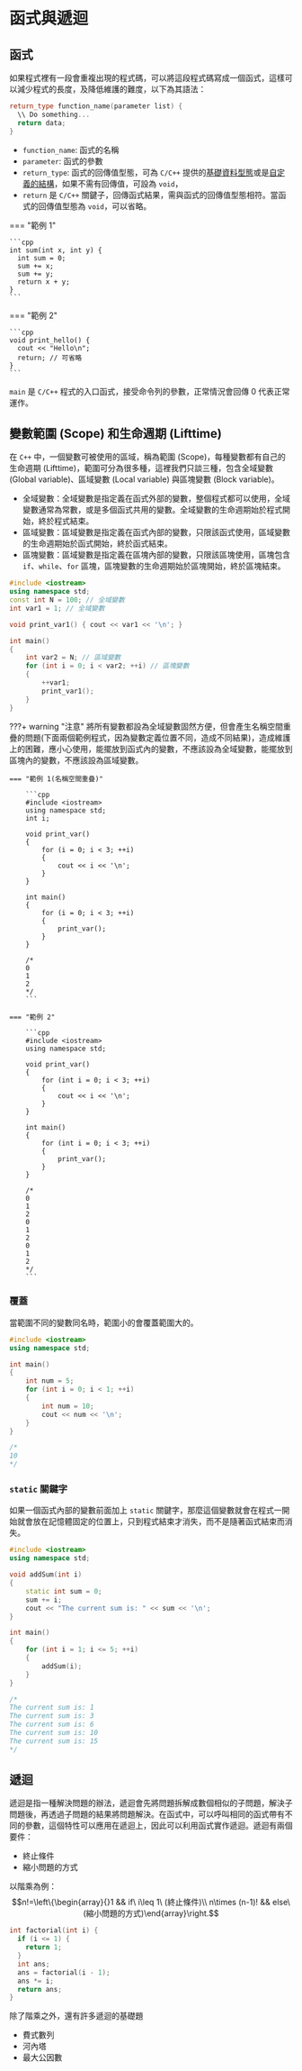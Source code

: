 # 函式與遞迴

## 函式

如果程式裡有一段會重複出現的程式碼，可以將這段程式碼寫成一個函式，這樣可以減少程式的長度，及降低維護的難度，以下為其語法：

```cpp
return_type function_name(parameter list) {
  \\ Do something... 
  return data;
}
```

- `function_name`: 函式的名稱
- `parameter`: 函式的參數
- `return_type`: 函式的回傳值型態，可為 `C/C++` 提供的[基礎資料型態](./type.md)或是[自定義的結構](./structure.md)，如果不需有回傳值，可設為 `void`，
- `return` 是 `C/C++` 關鍵子，回傳函式結果，需與函式的回傳值型態相符。當函式的回傳值型態為 `void`，可以省略。

=== "範例 1"

    ```cpp
    int sum(int x, int y) {
      int sum = 0;
      sum += x;
      sum += y;
      return x + y;
    }
    ```

=== "範例 2"

    ```cpp
    void print_hello() {
      cout << "Hello\n";
      return; // 可省略
    }
    ```

`main` 是 `C/C++` 程式的入口函式，接受命令列的參數，正常情況會回傳 $0$ 代表正常運作。

## 變數範圍 (Scope) 和生命週期 (Lifttime)
在 `C++` 中，一個變數可被使用的區域，稱為範圍 (Scope)，每種變數都有自己的生命週期 (Lifttime)，範圍可分為很多種，這裡我們只談三種，包含全域變數 (Global variable)、區域變數 (Local variable) 與區塊變數 (Block variable)。

- 全域變數：全域變數是指定義在函式外部的變數，整個程式都可以使用，全域變數通常為常數，或是多個函式共用的變數。全域變數的生命週期始於程式開始，終於程式結束。
- 區域變數：區域變數是指定義在函式內部的變數，只限該函式使用，區域變數的生命週期始於函式開始，終於函式結束。
- 區塊變數：區域變數是指定義在區塊內部的變數，只限該區塊使用，區塊包含 `if`、`while`、`for` 區塊，區塊變數的生命週期始於區塊開始，終於區塊結束。

```cpp
#include <iostream>
using namespace std;
const int N = 100; // 全域變數
int var1 = 1; // 全域變數

void print_var1() { cout << var1 << '\n'; }

int main()
{
    int var2 = N; // 區域變數
    for (int i = 0; i < var2; ++i) // 區塊變數
    {
        ++var1;
        print_var1();
    }
}
```

???+ warning "注意"
    將所有變數都設為全域變數固然方便，但會產生名稱空間重疊的問題(下面兩個範例程式，因為變數定義位置不同，造成不同結果)，造成維護上的困難，應小心使用，能擺放到函式內的變數，不應該設為全域變數，能擺放到區塊內的變數，不應該設為區域變數。

    === "範例 1(名稱空間重疊)"

        ```cpp
        #include <iostream>
        using namespace std;
        int i;

        void print_var()
        {
            for (i = 0; i < 3; ++i)
            {
                cout << i << '\n';
            }
        }

        int main()
        {
            for (i = 0; i < 3; ++i)
            {
                print_var();
            }
        }

        /*
        0
        1
        2
        */
        ```

    === "範例 2"

        ```cpp
        #include <iostream>
        using namespace std;

        void print_var()
        {
            for (int i = 0; i < 3; ++i)
            {
                cout << i << '\n';
            }
        }

        int main()
        {
            for (int i = 0; i < 3; ++i)
            {
                print_var();
            }
        }

        /*
        0
        1
        2
        0
        1
        2
        0
        1
        2
        */
        ```

### 覆蓋
當範圍不同的變數同名時，範圍小的會覆蓋範圍大的。

```cpp
#include <iostream>
using namespace std;

int main()
{
    int num = 5;
    for (int i = 0; i < 1; ++i)
    {
        int num = 10;
        cout << num << '\n';
    }
}

/*
10
*/
```

### `static` 關鍵字
如果一個函式內部的變數前面加上 `static` 關鍵字，那麼這個變數就會在程式一開始就會放在記憶體固定的位置上，只到程式結束才消失，而不是隨著函式結束而消失。

```cpp
#include <iostream>
using namespace std;

void addSum(int i)
{
    static int sum = 0;
    sum += i;
    cout << "The current sum is: " << sum << '\n';
}

int main()
{
    for (int i = 1; i <= 5; ++i)
    {
        addSum(i);
    }
}

/*
The current sum is: 1
The current sum is: 3
The current sum is: 6
The current sum is: 10
The current sum is: 15
*/
```

## 遞迴

遞迴是指一種解決問題的辦法，遞迴會先將問題拆解成數個相似的子問題，解決子問題後，再透過子問題的結果將問題解決。在函式中，可以呼叫相同的函式帶有不同的參數，這個特性可以應用在遞迴上，因此可以利用函式實作遞迴。遞迴有兩個要件：

- 終止條件
- 縮小問題的方式

以階乘為例：$$n!=\left\{\begin{array}{}1 && if\ i\leq 1\ (終止條件)\\ n\times (n-1)! && else\ (縮小問題的方式)\end{array}\right.$$

```cpp
int factorial(int i) {
  if (i <= 1) {
    return 1;
  }
  int ans;
  ans = factorial(i - 1);
  ans *= i;
  return ans;
}
```

除了階乘之外，還有許多遞迴的基礎題

- 費式數列
- 河內塔
- 最大公因數

[^1]: [如何撰寫函式 (Function) - Michael Chen 的技術文件](https://michaelchen.tech/c-programming/function/)
[^2]: [函式簡介 - openhome.cc](https://openhome.cc/Gossip/CppGossip/FunctionABC.html)
[^3]: [遞迴 - openhome.cc](https://openhome.cc/Gossip/CGossip/Recursion.html)
[^4]: [變數範圍 - openhome.cc](https://openhome.cc/Gossip/CppGossip/Scope.html)
